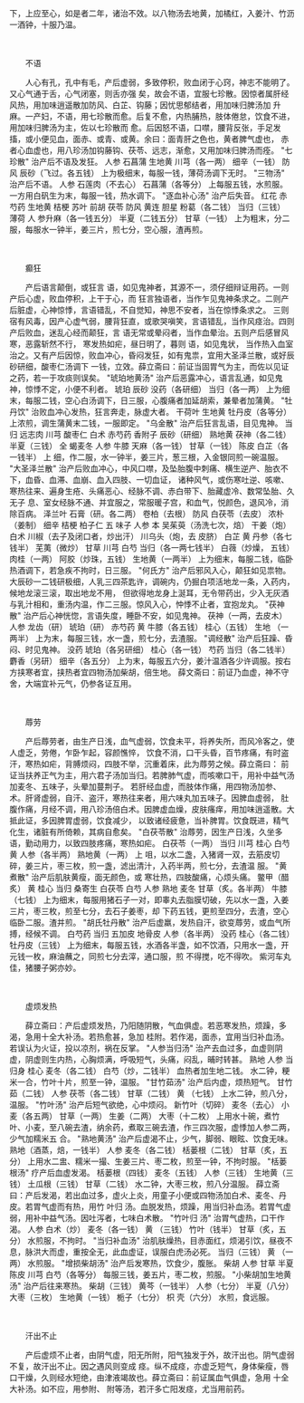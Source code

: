 <!-- { "loadSidebar": true } -->
下，上应至心，如是者二年，诸治不效。以八物汤去地黄，加橘红，入姜汁、竹沥一酒钟，十服乃温。 



　　


　　不语


　　人心有孔，孔中有毛，产后虚弱，多致停积，败血闭于心窍，神志不能明了。又心气通于舌，心气闭塞，则舌亦强 
矣，故会不语，宜服七珍散。因惊者属肝经风热，用加味逍遥散加防风、白芷、钩藤；因忧思郁结者，用加味归脾汤加 
升麻。一产妇，不语，用七珍散而愈。后复不愈，内热脯热，肢体倦怠，饮食不进，用加味归脾汤为主，佐以七珍散而 
愈。后因怒不语，口噤，腰背反张，手足发搐，或小便见血，面赤、或青、或黄。余曰：面青肝之色也，黄者脾气虚也， 
赤者心血虚也，用八珍汤加钩藤钩、茯苓、远志，渐愈，又用加味归脾汤而痊。 
"七珍散" 
治产后不语及发狂。 
人参 石菖蒲 生地黄 川芎（各一两） 细辛（一钱） 防风 辰砂（飞过。各五钱） 
上为极细末，每服一钱，薄荷汤调下无时。 
"三物汤" 
治产后不语。 
人参 石莲肉（不去心） 石菖蒲（各等分） 
上每服五钱，水煎服。 
一方用白矾生为末，每服一钱，热水调下。 
"逐血补心汤" 
治产后失音。 
红花 赤芍药 生地黄 桔梗 苏叶 前胡 茯苓 防风 黄连 胆星 粉葛（各二钱） 当归（三钱） 薄荷 人 
参升麻（各一钱五分） 半夏（二钱五分） 甘草（一钱） 
上为粗末，分二服，每服水一钟半，姜三片，煎七分，空心服，渣再煎。 



　　


　　癫狂


　　产后语言颠倒，或狂言 语，如见鬼神者，其源不一，须仔细辩证用药。一则产后心虚，败血停积，上干于心，而 
狂言独语者，当作乍见鬼神条求之。二则产后脏虚，心神惊悸，言语错乱，不自觉知，神思不安者，当在惊悸条求之。 
三则宿有风毒，因产心虚气弱，腰背狂直，或歌哭嗔笑，言语错乱，当作风痉治。四则产后败血，迷乱心经而颠狂，言 
语无常或晕闷者，当作血晕治。五则产后感冒风寒，恶露斩然不行， 寒发热如疟，昼日明了，暮则 语，如见鬼状， 
当作热入血室治之。又有产后因惊，败血冲心，昏闷发狂，如有鬼祟，宜用大圣泽兰散，或好辰砂研细，酸枣仁汤调下 
一钱，立效。薛立斋曰：前证当固胃气为主，而佐以见证之药，若一于攻痰则误矣。 
"琥珀地黄汤" 
治产后恶露冲心，语言乱通，如见鬼神，惊悸不定，小便不利者。 
琥珀 辰砂 没药（各研细） 当归（各一两） 
上为细末，每服二钱，空心白汤调下，日三服，心腹痛者加延胡索，兼晕者加蒲黄。 
"牡丹饮" 
治败血冲心发热，狂言奔走，脉虚大者。 
干荷叶 生地黄 牡丹皮（各等分） 
上浓煎，调生蒲黄末二钱，一服即定。 
"乌金散" 
治产后狂言乱语，目见鬼神。 
当归 远志肉 川芎 酸枣仁 白术 赤芍药 香附子 辰砂（研细） 熟地黄 茯神（各二钱） 半夏（三钱） 全 
蝎麦冬 人参 牛膝 天麻（各一钱） 甘草（一钱） 陈皮 白芷（各一钱半） 
上 细，作二服，水一钟半，姜三片，葱三根，入金银同煎一碗温服。 
"大圣泽兰散" 
治产后败血冲心，中风口噤，及坠胎腹中刺痛、横生逆产、胎衣不下，血昏、血滞、血崩、血入四肢、一切血证， 
诸种风气，或伤寒吐逆、咳嗽、寒热往来、遍身生疮、头痛恶心、经脉不调、赤白带下、胎藏虚冷、数常坠胎、久无子 
息、室女经脉不通、并宜服之，常服暖子宫，和血气，悦颜色，退风冷，消除百病。 
泽兰叶 石膏（研。各二两） 卷柏（去根） 防风 白茯苓（去皮） 浓朴（姜制） 细辛 桔梗 柏子仁 五 
味子 人参 本 吴茱萸（汤洗七次，焙） 干姜（炮） 白术 川椒（去子及闭口者，炒出汗） 川乌头（炮，去 
皮脐） 白芷 黄 丹参（各七钱半） 芜荑（微炒） 甘草 川芎 白芍 当归（各一两七钱半） 白薇（炒燥， 
五钱） 肉桂（一两） 阿胶（炒珠，五钱） 生地黄（一两半） 
上为细末，每服二钱，临卧热酒调下，若急疾不拘时，日三服。 
"何氏方" 
治产后邪风入心，颠狂如见祟物。 
大辰砂一二钱研极细，人乳三四茶匙许，调碗内，仍掘白项活地龙一条，入药内，候地龙滚三滚，取出地龙不用， 
但欲得地龙身上涎耳，无令带药出，少入无灰酒与乳汁相和，重汤内温，作二三服。惊风入心，忡悸不止者，宜抱龙丸。 
"茯神散" 
治产后心神恍惚，言语失度，睡卧不安，如见鬼神。 
茯神（一两，去皮木） 人参 龙齿（研） 琥珀（研） 赤芍药 黄 牛膝（各五钱） 桂心（五钱） 生地 
（一两半） 
上为末，每服三钱，水一盏，煎七分，去渣服。 
"调经散" 
治产后狂躁、昏闷、时见鬼神。 
没药 琥珀（各另研细） 桂心（各一钱） 芍药 当归（各二钱半） 麝香（另研） 细辛（各五分） 
上为末，每服五六分，姜汁温酒各少许调服。按右方挟寒者宜，挟热者宜四物汤加柴胡，倍生地。 
薛文斋曰：前证乃血虚，神不守舍，大端宜补元气，仍参各证互用。 



　　


　　蓐劳


　　产后蓐劳者，由生产日浅，血气虚弱，饮食未平，将养失所，而风冷客之，使人虚乏，劳倦，乍卧乍起，容颜憔悴， 
饮食不消，口干头昏，百节疼痛，有时盗汗，寒热如疟，背膊烦闷，四肢不举，沉重着床，此为蓐劳之候。薛立斋曰： 
前证当扶养正气为主，用六君子汤加当归。若脾肺气虚，而咳嗽口干，用补中益气汤加麦冬、五味子，头晕加蔓荆子。 
若肝经血虚，而肢体作痛，用四物汤加参、术。肝肾虚弱，自汗、盗汗，寒热往来者，用六味丸加五味子。因脾血虚弱， 
肚腹作痛，月经不调，用八珍汤倍白术。因脾虚血燥，皮肤瘙痒，用加味逍遥散。大抵此证，多因脾胃虚弱，饮食减少， 
以致诸经疲惫，当补脾胃。饮食既进，精气化生，诸脏有所倚赖，其病自愈矣。 
"白茯苓散" 
治蓐劳，因生产日浅，久坐多语，勤动用力，以致四肢疼痛，寒热如疟。 
白茯苓（一两） 当归 川芎 桂心 白芍 黄 人参（各半两） 熟地黄（一两） 
上 咀，以水二盏，入猪肾一双，去筋皮切碎，姜三片，枣三枚，煎一盏，滤出清汁，入药半两，煎七分，去渣温 
服。 
"黄 煮散" 
治产后肌肤黄瘦，面无颜色，或 寒壮热，四肢酸痛，心烦头痛。 
鳖甲（醋炙） 黄 桂心 当归 桑寄生 白茯苓 白芍 人参 熟地 麦冬 甘草（炙。各半两） 
牛膝（七钱） 
上为细末，每服用猪石子一对，即睾丸去脂膜切破，先以水一盏，入姜三片，枣三枚，煎至七分，去石子姜枣，却 
下药五钱，更煎至四分，去渣，空心临卧二服。渣并煎。 
"胡氏牡丹散" 
治产后虚羸，发热自汗，欲变蓐劳，或血气所搏，经候不调。 
白芍药 当归 五加皮 地骨皮 人参（各半两） 没药 桂心（各二钱） 牡丹皮（三钱） 
上为细末，每服五钱，水酒各半盏，如不饮酒，只用水一盏，开元钱一枚，麻油蘸之，同煎七分去滓，通口服，煎 
不得搅，吃不得吹。 
紫河车丸佳，猪腰子粥亦妙。 



　　


　　虚烦发热


　　薛立斋曰：产后虚烦发热，乃阳随阴散，气血俱虚。若恶寒发热，烦躁，多渴，急用十全大补汤。若热愈甚，急加 
桂附。若作渴，面赤，宜用当归补血汤。若误认为火证，投以凉剂，祸在反掌。 
"人参当归汤" 
治产去血过多，血虚则阴虚，阴虚则生内热，心胸烦满，呼吸短气，头痛，闷乱，晡时转甚。 
熟地 人参 当归身 桂心 麦冬（各二钱） 白芍（炒，二钱半） 
血热者加生地二钱。 
水二钟，粳米一合，竹叶十片，煎至一钟，温服。 
"甘竹茹汤" 
治产后内虚，烦热短气。 
甘竹茹（二钱） 人参 茯苓（各二钱） 甘草（二钱） 黄 （七钱） 
上水二钟，煎八分，温服。 
"竹叶汤" 
治产后短气欲绝，心中烦闷。 
新竹叶（切碎） 麦冬（去心） 小麦（各五两） 甘草（一两） 生姜（二两） 大枣（十二枚） 
上用水十碗，煮竹叶、小麦，至八碗去渣，纳余药，煮取三碗去渣，作三四次服，虚悸加人参二两，少气加糯米五 
合。 
"熟地黄汤" 
治产后虚渴不止，少气，脚弱、眼眩、饮食无味。 
熟地（酒蒸，焙，一钱半） 人参 麦冬（各二钱） 栝蒌根（二钱） 甘草（炙，五分） 
上用水二盅、糯米一撮、生姜三片、枣二枚，煎至一钟，不拘时服。 
"栝蒌根汤" 
疗产后血虚发渴。 
栝蒌根（四钱） 麦冬（五钱） 人参（三钱） 生地黄（三钱） 土瓜根（三钱） 甘草（二钱） 
水二钟，大枣三枚，煎八分温服。 
薛立斋曰：产后发渴，若出血过多，虚火上炎，用童子小便或四物汤加白术、麦冬、丹皮。若胃气虚而有热，用竹 
叶归 汤。血脱发热，烦躁，用当归补血汤。若胃气虚弱，用补中益气汤。因吐泻者，七味白术散。 
"竹叶归 汤" 
治胃气虚热，口干作渴。 
人参 白术（炒） 麦冬（各一钱） 黄 （三钱） 竹叶（钱半） 甘草（炙，五分） 
水煎服，不拘时。 
"当归补血汤" 
治肌肤燥热，目赤面红，烦渴引饮，昼夜不息，脉洪大而虚，重按全无，此血虚证，误服白虎汤必死。 
当归（三钱） 黄 （一两） 
水煎服。 
"增损柴胡汤" 
治产后发寒热，饮食少，腹胀。 
柴胡 人参 甘草 半夏 陈皮 川芎 白芍（各等分） 
每服三钱，姜五片，枣二枚，煎服。 
"小柴胡加生地黄汤" 
治产后往来寒热。 
柴胡（三钱） 黄芩（一钱半） 人参（七分） 半夏（八分） 大枣（三枚） 生地黄（一钱） 栀子（七分） 枳 
壳（六分） 
水煎，食远服。 



　　


　　汗出不止


　　产后虚烦不止者，由阴气虚，阳无所附，阳气独发于外，故汗出也。阴气虚弱不复，故汗出不止。因之遇风则变成 
痉。纵不成痉，亦虚乏短气，身体柴瘦，唇口干燥，久则经水短绝，由津液竭故也。薛立斋曰：前证属血气俱虚，急用 
十全大补汤。如不应，用参附、 附等汤，若汗多亡阳发痉，尤当用前药。 
